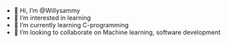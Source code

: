 - 👋 Hi, I’m @Willysammy
- 👀 I’m interested in learning 
- 🌱 I’m currently learning C-programming
- 💞️ I’m looking to collaborate on Machine learning, software development 

<!---
Willysammy/Willysammy is a ✨ special ✨ repository because its `README.md` (this file) appears on your GitHub profile.
You can click the Preview link to take a look at your changes.
--->
